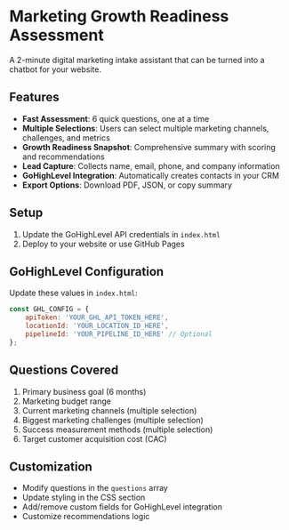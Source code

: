 # Marketing Growth Readiness Assessment

A 2-minute digital marketing intake assistant that can be turned into a chatbot for your website.

## Features

- **Fast Assessment**: 6 quick questions, one at a time
- **Multiple Selections**: Users can select multiple marketing channels, challenges, and metrics
- **Growth Readiness Snapshot**: Comprehensive summary with scoring and recommendations
- **Lead Capture**: Collects name, email, phone, and company information
- **GoHighLevel Integration**: Automatically creates contacts in your CRM
- **Export Options**: Download PDF, JSON, or copy summary

## Setup

1. Update the GoHighLevel API credentials in `index.html`
2. Deploy to your website or use GitHub Pages

## GoHighLevel Configuration

Update these values in `index.html`:

```javascript
const GHL_CONFIG = {
    apiToken: 'YOUR_GHL_API_TOKEN_HERE',
    locationId: 'YOUR_LOCATION_ID_HERE',
    pipelineId: 'YOUR_PIPELINE_ID_HERE' // Optional
};
```

## Questions Covered

1. Primary business goal (6 months)
2. Marketing budget range
3. Current marketing channels (multiple selection)
4. Biggest marketing challenges (multiple selection)
5. Success measurement methods (multiple selection)
6. Target customer acquisition cost (CAC)

## Customization

- Modify questions in the `questions` array
- Update styling in the CSS section
- Add/remove custom fields for GoHighLevel integration
- Customize recommendations logic
